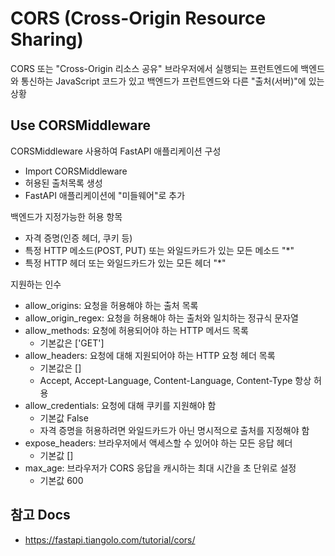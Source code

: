 # CORS (Cross-Origin Resource Sharing)

CORS 또는 "Cross-Origin 리소스 공유" 브라우저에서 실행되는 프런트엔드에 백엔드와 통신하는 JavaScript 코드가 있고 백엔드가 프런트엔드와 다른 "출처(서버)"에 있는 상황


## Use CORSMiddleware

CORSMiddleware 사용하여 FastAPI 애플리케이션 구성

- Import CORSMiddleware
- 허용된 출처목록 생성
- FastAPI 애플리케이션에 "미들웨어"로 추가

백엔드가 지정가능한 허용 항목

- 자격 증명(인증 헤더, 쿠키 등)
- 특정 HTTP 메소드(POST, PUT) 또는 와일드카드가 있는 모든 메소드 "*"
- 특정 HTTP 헤더 또는 와일드카드가 있는 모든 헤더 "*"

지원하는 인수

- allow_origins: 요청을 허용해야 하는 출처 목록
- allow_origin_regex: 요청을 허용해야 하는 출처와 일치하는 정규식 문자열
- allow_methods: 요청에 허용되어야 하는 HTTP 메서드 목록
    - 기본값은 ['GET']
- allow_headers: 요청에 대해 지원되어야 하는 HTTP 요청 헤더 목록
    - 기본값은 []
    - Accept, Accept-Language, Content-Language, Content-Type 항상 허용
- allow_credentials: 요청에 대해 쿠키를 지원해야 함
    - 기본값 False
    - 자격 증명을 허용하려면 와일드카드가 아닌 명시적으로 출처를 지정해야 함
- expose_headers: 브라우저에서 액세스할 수 있어야 하는 모든 응답 헤더
    - 기본값 []
- max_age: 브라우저가 CORS 응답을 캐시하는 최대 시간을 초 단위로 설정
    - 기본값 600


## 참고 Docs

- https://fastapi.tiangolo.com/tutorial/cors/
